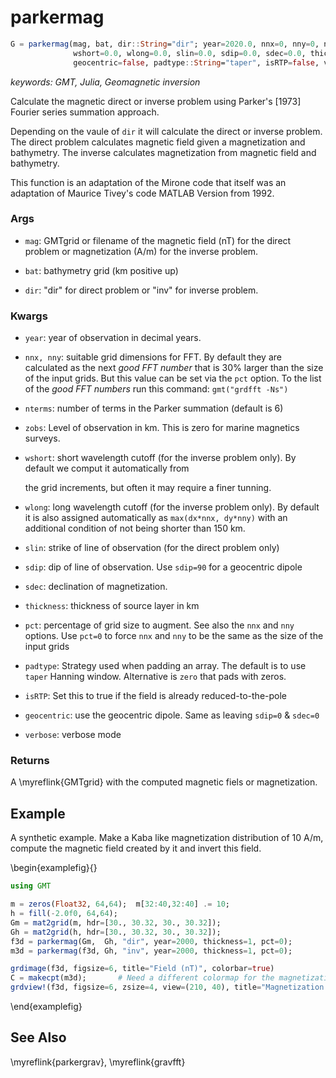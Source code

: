 # parkermag

```julia
G = parkermag(mag, bat, dir::String="dir"; year=2020.0, nnx=0, nny=0, nterms=6, zobs=0.0,
              wshort=0.0, wlong=0.0, slin=0.0, sdip=0.0, sdec=0.0, thickness=0.5, pct=30,
              geocentric=false, padtype::String="taper", isRTP=false, verbose=false)::GMTgrid
```

*keywords: GMT, Julia, Geomagnetic inversion*

Calculate the magnetic direct or inverse problem using Parker's [1973] Fourier series summation approach.

Depending on the vaule of `dir` it will calculate the direct or inverse problem. The direct problem
calculates magnetic field given a magnetization and bathymetry. The inverse calculates magnetization
from magnetic field and bathymetry.

This function is an adaptation of the Mirone code that itself was an adaptation of Maurice Tivey's code
MATLAB Version from 1992.

### Args
- `mag`: GMTgrid or filename of the magnetic field (nT) for the direct problem or magnetization (A/m) for the
   inverse problem.

- `bat`: bathymetry grid (km positive up)

- `dir`: "dir" for direct problem or "inv" for inverse problem.

### Kwargs
- `year`: year of observation in decimal years.

- `nnx, nny`: suitable grid dimensions for FFT. By default they are calculated as the next _good FFT number_ that
   is 30% larger than the size of the input grids. But this value can be set via the `pct` option. To the list of
   the _good FFT numbers_ run this command: ``gmt("grdfft -Ns")``

- `nterms`: number of terms in the Parker summation (default is 6)

- `zobs`: Level of observation in km. This is zero for marine magnetics surveys.

- `wshort`: short wavelength cutoff (for the inverse problem only). By default we comput it automatically from

   the grid increments, but often it may require a finer tunning. 

- `wlong`: long wavelength cutoff (for the inverse problem only). By default it is also assigned automatically
   as `max(dx*nnx, dy*nny)` with an additional condition of not being shorter than 150 km.

- `slin`: strike of line of observation (for the direct problem only)

- `sdip`: dip of line of observation. Use ``sdip=90`` for a geocentric dipole

- `sdec`: declination of magnetization.

- `thickness`: thickness of source layer in km

- `pct`: percentage of grid size to augment. See also the `nnx` and `nny` options. Use `pct=0` to force
   `nnx` and `nny` to be the same as the size of the input grids

- `padtype`: Strategy used when padding an array. The default is to use ``taper`` Hanning window. Alternative is
   ``zero`` that pads with zeros.

- `isRTP`: Set this to true if the field is already reduced-to-the-pole

- `geocentric`: use the geocentric dipole. Same as leaving `sdip=0` & `sdec=0`

- `verbose`: verbose mode


### Returns
A \myreflink{GMTgrid} with the computed magnetic fiels or magnetization.

Example
-------

A synthetic example. Make a Kaba like magnetization distribution of 10 A/m, compute the
magnetic field created by it and invert this field.

\begin{examplefig}{}
```julia
using GMT

m = zeros(Float32, 64,64);  m[32:40,32:40] .= 10;
h = fill(-2.0f0, 64,64);
Gm = mat2grid(m, hdr=[30., 30.32, 30., 30.32]);
Gh = mat2grid(h, hdr=[30., 30.32, 30., 30.32]);
f3d = parkermag(Gm,  Gh, "dir", year=2000, thickness=1, pct=0);
m3d = parkermag(f3d, Gh, "inv", year=2000, thickness=1, pct=0);

grdimage(f3d, figsize=6, title="Field (nT)", colorbar=true)
C = makecpt(m3d);		# Need a different colormap for the magnetization
grdview!(f3d, figsize=6, zsize=4, view=(210, 40), title="Magnetization (A/m)", cmap=C, surf=:image, B=:za, xshift=8, show=true)
```
\end{examplefig}


See Also
--------

\myreflink{parkergrav}, \myreflink{gravfft}
